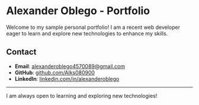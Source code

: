 # Alexander Oblego - Portfolio

Welcome to my sample personal portfolio! I am a recent web developer eager to learn and explore new technologies to enhance my skills.

## Contact

- **Email**: [alexanderoblego4570089@gmail.com](mailto:alexanderoblego4570089@gmail.com)
- **GitHub**: [github.com/Alks080900](https://github.com/Alks080900)
- **LinkedIn**: [linkedin.com/in/alexanderoblego](https://www.linkedin.com/in/alexanderoblego/)

---

I am always open to learning and exploring new technologies!
